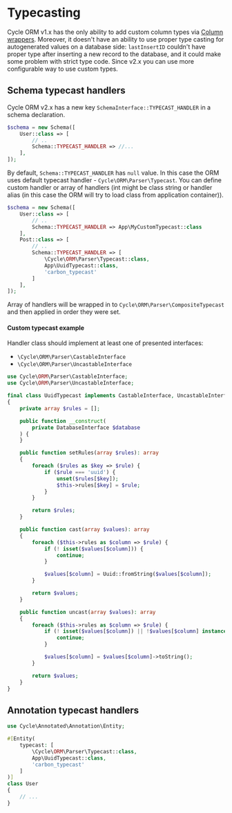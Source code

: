 # Typecasting

Cycle ORM v1.x has the only ability to add custom column types
via [Column wrappers](/docs/en/advanced/column-wrappers.md). Moreover, it doesn't have an ability to use proper type
casting for autogenerated values on a database side: `lastInsertID` couldn't have proper type after inserting a new 
record to the database, and it could make some problem with strict type code. Since v2.x you can use more configurable 
way to use custom types.

## Schema typecast handlers

Cycle ORM v2.x has a new key `SchemaInterface::TYPECAST_HANDLER` in a schema declaration.

```php
$schema = new Schema([
    User::class => [
        // ..
        Schema::TYPECAST_HANDLER => //... 
    ],
]);
```

By default, `Schema::TYPECAST_HANDLER` has `null` value. In this case the ORM uses default 
typecast handler - `Cycle\ORM\Parser\Typecast`. You can define custom handler or array of handlers (int might be class
string or handler alias (in this case the ORM will try to load class from application container)).

```php
$schema = new Schema([
    User::class => [
        // ..
        Schema::TYPECAST_HANDLER => App\MyCustomTypecast::class
    ],
    Post::class => [
        // ..
        Schema::TYPECAST_HANDLER => [
            \Cycle\ORM\Parser\Typecast::class,
            App\UuidTypecast::class,
            'carbon_typecast'
        ]
    ],
]);
```

Array of handlers will be wrapped in to `Cycle\ORM\Parser\CompositeTypecast` and then applied in order they were set.

#### Custom typecast example

Handler class should implement at least one of presented interfaces:
- `\Cycle\ORM\Parser\CastableInterface`
- `\Cycle\ORM\Parser\UncastableInterface`

```php
use Cycle\ORM\Parser\CastableInterface;
use Cycle\ORM\Parser\UncastableInterface;

final class UuidTypecast implements CastableInterface, UncastableInterface
{
    private array $rules = [];

    public function __construct(
        private DatabaseInterface $database
    ) {
    }

    public function setRules(array $rules): array
    {
        foreach ($rules as $key => $rule) {
            if ($rule === 'uuid') {
                unset($rules[$key]);
                $this->rules[$key] = $rule;
            }
        }

        return $rules;
    }

    public function cast(array $values): array
    {
        foreach ($this->rules as $column => $rule) {
            if (! isset($values[$column])) {
                continue;
            }

            $values[$column] = Uuid::fromString($values[$column]);
        }

        return $values;
    }

    public function uncast(array $values): array
    {
        foreach ($this->rules as $column => $rule) {
            if (! isset($values[$column]) || !$values[$column] instanceof UuidInterface) {
                continue;
            }

            $values[$column] = $values[$column]->toString();
        }

        return $values;
    }
}
```
## Annotation typecast handlers

```php
use Cycle\Annotated\Annotation\Entity;

#[Entity(
    typecast: [
        \Cycle\ORM\Parser\Typecast::class,
        App\UuidTypecast::class,
        'carbon_typecast'
    ]
)]
class User
{
    // ...
}
```
